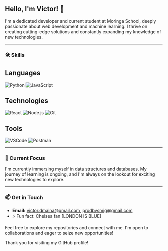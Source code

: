 ## Hello, I'm Victor! 👋

I'm a dedicated developer and current student at Moringa School, deeply passionate about web development and machine learning. I thrive on creating cutting-edge solutions and constantly expanding my knowledge of new technologies.

---

### 🛠️ Skills

## Languages
![Python](https://img.shields.io/badge/Python-3776AB?style=for-the-badge&logo=python&logoColor=white)
![JavaScript](https://img.shields.io/badge/JavaScript-F7DF1E?style=for-the-badge&logo=javascript&logoColor=black)

## Technologies
![React](https://img.shields.io/badge/React-61DAFB?style=for-the-badge&logo=react&logoColor=black)
![Node.js](https://img.shields.io/badge/Node.js-339933?style=for-the-badge&logo=node-dot-js&logoColor=white)
![Git](https://img.shields.io/badge/Git-F05032?style=for-the-badge&logo=git&logoColor=white)

## Tools
![VSCode](https://img.shields.io/badge/VSCode-0078D4?style=for-the-badge&logo=visual-studio-code&logoColor=white)
![Postman](https://img.shields.io/badge/Postman-FF6C37?style=for-the-badge&logo=postman&logoColor=white)


---

### 🌱 Current Focus
I'm currently immersing myself in data structures and databases. My journey of learning is ongoing, and I'm always on the lookout for exciting new technologies to explore.

---
### 📫 Get in Touch
- **Email:** [victor.dmaina@gmail.com](mailto:victor.dmaina@gmail.com), [prodbysmig@gmail.com](mailto:prodbysmig@gmail.com)
- ⚡ Fun fact: Chelsea fan [LONDON IS BLUE]

Feel free to explore my repositories and connect with me. I'm open to collaborations and eager to seize new opportunities!

Thank you for visiting my GitHub profile!


